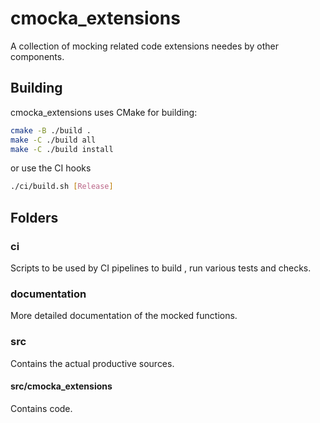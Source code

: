 # cmocka_extensions

A collection of mocking related code extensions needes by other components.

## Building

cmocka_extensions uses CMake for building:

```bash
cmake -B ./build .
make -C ./build all
make -C ./build install
```

or use the CI hooks

```bash
./ci/build.sh [Release]
```

## Folders

### ci

Scripts to be used by CI pipelines to build , run various tests and checks.

### documentation

More detailed documentation of the mocked functions.

### src

Contains the actual productive sources.

#### src/cmocka_extensions

Contains code.
